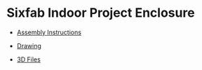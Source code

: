 # Sixfab Indoor Project Enclosure

- [Assembly Instructions](https://docs.sixfab.com/page/raspberry-pi-indoor-project-enclosure-assembly-instructions)

- [Drawing](-)

- [3D Files](https://github.com/sixfab/Sixfab_Indoor_Project_Enclosure/blob/master/3d_files)



